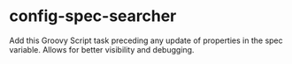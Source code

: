# config-spec-searcher
Add this Groovy Script task preceding any update of properties in the spec variable. Allows for better visibility and debugging. 
